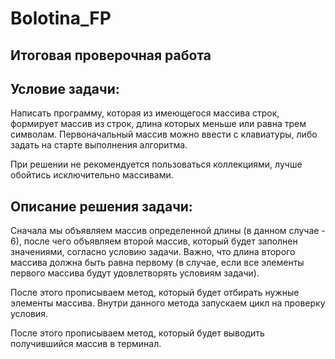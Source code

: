 # Bolotina_FP
## Итоговая проверочная работа

## Условие задачи:

Написать программу, которая из имеющегося массива строк, формирует массив из строк, длина которых меньше или равна трем символам. Первоначальный массив можно ввести с клавиатуры, либо задать на старте выполнения алгоритма. 

При решении не рекомендуется пользоваться коллекциями, лучше обойтись исключительно массивами.

## Описание решения задачи:

Сначала мы объявляем массив определенной длины (в данном случае - 6), после чего объявляем второй массив, который будет заполнен значениями, согласно условию задачи. Важно, что длина второго массива должна быть равна первому (в случае, если все элементы первого массива будут удовлетворять условиям задачи).

После этого прописываем метод, который будет отбирать нужные элементы массива. Внутри данного метода запускаем цикл на проверку условия.

После этого прописываем метод, который будет выводить получившийся массив в терминал.
